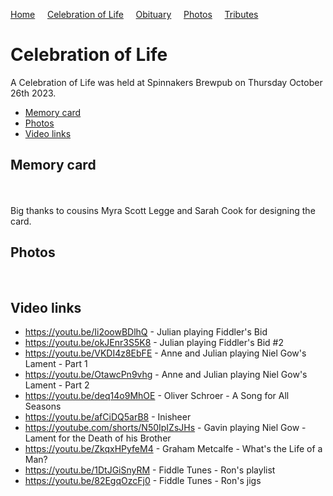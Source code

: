 [Home](./README.md) &nbsp;&nbsp;&nbsp;&nbsp;[Celebration of Life](./celebration.md)  &nbsp;&nbsp;&nbsp;&nbsp;[Obituary](./obituary.md)  &nbsp;&nbsp;&nbsp;&nbsp;[Photos](./photos.md)  &nbsp;&nbsp;&nbsp;&nbsp;[Tributes](./tributes.md)
# Celebration of Life

A Celebration of Life was held at Spinnakers Brewpub on Thursday October 26th 2023. 
<br>

- [Memory card](#memory-card)
- [Photos](#photos)
- [Video links](#video-links)

## <a id="memory-card"></a>Memory card

<br><img src="./assets/ron_celebration_of_life_card_side1.png" alt=""/><br><br> 
<img src="./assets/ron_celebration_of_life_card_side2.png" alt=""/>
<br>
Big thanks to cousins Myra Scott Legge and Sarah Cook for designing the card.
<br>

## <a id="photos"></a>Photos

<img src="./assets/ron_celebration/ron_celebration001.png" alt=""/><br>
<img src="./assets/ron_celebration/ron_celebration002.png" alt=""/><br>
<img src="./assets/ron_celebration/ron_celebration004.png" alt=""/><br>
<img src="./assets/ron_celebration/ron_celebration005.png" alt=""/><br>
<img src="./assets/ron_celebration/ron_celebration006.png" alt=""/><br>
<img src="./assets/ron_celebration/ron_celebration007.png" alt=""/><br>
<img src="./assets/ron_celebration/ron_celebration008.png" alt=""/><br>
<img src="./assets/ron_celebration/ron_celebration009.png" alt=""/><br>
<img src="./assets/ron_celebration/ron_celebration010.png" alt=""/><br>
<img src="./assets/ron_celebration/ron_celebration011.png" alt=""/><br>
<img src="./assets/ron_celebration/ron_celebration012.png" alt=""/><br>
<img src="./assets/ron_celebration/ron_celebration013.png" alt=""/><br>
<img src="./assets/ron_celebration/ron_celebration014.png" alt=""/><br>
<img src="./assets/ron_celebration/ron_celebration015.png" alt=""/><br>
<img src="./assets/ron_celebration/ron_celebration016.png" alt=""/><br>
<img src="./assets/ron_celebration/ron_celebration017.png" alt=""/><br>
<img src="./assets/ron_celebration/ron_celebration018.png" alt=""/><br>
<img src="./assets/ron_celebration/ron_celebration019.png" alt=""/><br>
<img src="./assets/ron_celebration/ron_celebration020.png" alt=""/><br>
<img src="./assets/ron_celebration/ron_celebration021.png" alt=""/><br>
<img src="./assets/ron_celebration/ron_celebration022.png" alt=""/><br>
<img src="./assets/ron_celebration/ron_celebration023.png" alt=""/><br>
<img src="./assets/ron_celebration/ron_celebration024.png" alt=""/><br>
<img src="./assets/ron_celebration/ron_celebration025.png" alt=""/><br>
<img src="./assets/ron_celebration/ron_celebration026.png" alt=""/><br>
<img src="./assets/ron_celebration/ron_celebration027.png" alt=""/><br>
<img src="./assets/ron_celebration/ron_celebration028.png" alt=""/><br>
<img src="./assets/ron_celebration/ron_celebration029.png" alt=""/><br>
<img src="./assets/ron_celebration/ron_celebration030.png" alt=""/><br>
<img src="./assets/ron_celebration/ron_celebration031.png" alt=""/><br>
<img src="./assets/ron_celebration/ron_celebration032.png" alt=""/><br>
<img src="./assets/ron_celebration/ron_celebration033.png" alt=""/><br>
<img src="./assets/ron_celebration/ron_celebration034.png" alt=""/><br>
<img src="./assets/ron_celebration/ron_celebration035.png" alt=""/><br>
<img src="./assets/ron_celebration/ron_celebration036.png" alt=""/><br>
<img src="./assets/ron_celebration/ron_celebration037.png" alt=""/><br>
<img src="./assets/ron_celebration/ron_celebration038.png" alt=""/><br>
<img src="./assets/ron_celebration/ron_celebration039.png" alt=""/><br>
<img src="./assets/ron_celebration/ron_celebration040.png" alt=""/><br>
<img src="./assets/ron_celebration/ron_celebration041.png" alt=""/><br>
<img src="./assets/ron_celebration/ron_celebration042.png" alt=""/><br>
<br>

## <a id="video-links"></a>Video links

- <a href="https://youtu.be/Ii2oowBDlhQ" target="_blank">https://youtu.be/Ii2oowBDlhQ - Julian playing Fiddler's Bid</a><br>
- <a href="https://youtu.be/okJEnr3S5K8" target="_blank">https://youtu.be/okJEnr3S5K8 - Julian playing Fiddler's Bid #2</a><br>
- <a href="https://youtu.be/VKDI4z8EbFE" target="_blank">https://youtu.be/VKDI4z8EbFE - Anne and Julian playing Niel Gow's Lament - Part 1</a><br>
- <a href="https://youtu.be/OtawcPn9vhg" target="_blank">https://youtu.be/OtawcPn9vhg - Anne and Julian playing Niel Gow's Lament - Part 2</a><br>
- <a href="https://youtu.be/deq14o9MhOE" target="_blank">https://youtu.be/deq14o9MhOE - Oliver Schroer - A Song for All Seasons</a><br>
- <a href="https://youtu.be/afCiDQ5arB8" target="_blank">https://youtu.be/afCiDQ5arB8 - Inisheer</a><br>
- <a href="https://youtube.com/shorts/N50IpIZsJHs" target="_blank">https://youtube.com/shorts/N50IpIZsJHs - Gavin playing Niel Gow - Lament for the Death of his Brother</a><br>
- <a href="https://youtu.be/ZkqxHPyfeM4" target="_blank">https://youtu.be/ZkqxHPyfeM4 - Graham Metcalfe - What's the Life of a Man?</a><br>
- <a href="https://youtu.be/1DtJGiSnyRM" target="_blank">https://youtu.be/1DtJGiSnyRM - Fiddle Tunes - Ron's playlist</a><br>
- <a href="https://youtu.be/82EgqOzcFj0" target="_blank">https://youtu.be/82EgqOzcFj0 - Fiddle Tunes - Ron's jigs</a><br>
